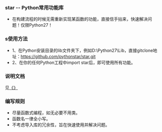 ### star -- Python常用功能库
* 在构建流程的时候无需重新实现某函数的功能，直接信手拈来，快速解决问题！仅限Python27！

### s使用方法
* 1、在Python安装目录的lib文件夹下，例如D:\Python27\Lib，直接gitclone地址：https://github.com/pythonstar/star.git
* 2、在你的任何Python工程中import star后，即可使用所有功能。

### 说明文档
见[《》](https://github.com/pythonstar/star/wiki/%E8%AF%B4%E6%98%8E%E6%96%87%E6%A1%A3)

### 编写规则
* 尽量函数式编程，如无必要不用类。
* 函数名一律全小写。
* 不考虑导入库的冗余性，旨在快速使用并解决问题。
